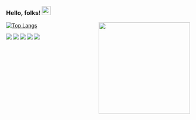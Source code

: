 ###  Hello, folks! <img src="https://stickershop.line-scdn.net/stickershop/v1/product/4894287/LINEStorePC/main.png;compress=true" width="24px">
<img align="right" src="https://cdn2.scratch.mit.edu/get_image/user/68153675_60x60.png" width="250px">

[![Top Langs](https://github-readme-stats.vercel.app/api/top-langs/?username=alp1x&layout=compact&show_icons=true&theme=dark)
](https://github.com/anuraghazra/github-readme-stats)

 

 <img align="left" src="https://img.shields.io/badge/Django-092E20?style=for-the-badge&logo=django&logoColor=white">
  <img align="left" src="https://img.shields.io/badge/Python-FFD43B?style=for-the-badge&logo=python&logoColor=darkgreen">
    <img align="left" src="https://img.shields.io/badge/PHP-777BB4?style=for-the-badge&logo=php&logoColor=white">
    <img align="left" src="https://img.shields.io/badge/Lua-2C2D72?style=for-the-badge&logo=lua&logoColor=white">
        <img align="center" src="https://img.shields.io/badge/JavaScript-323330?style=for-the-badge&logo=javascript&logoColor=F7DF1E">
